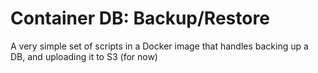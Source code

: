 # Container DB: Backup/Restore

A very simple set of scripts in a Docker image that handles backing up a DB, and uploading it to S3 (for now)
